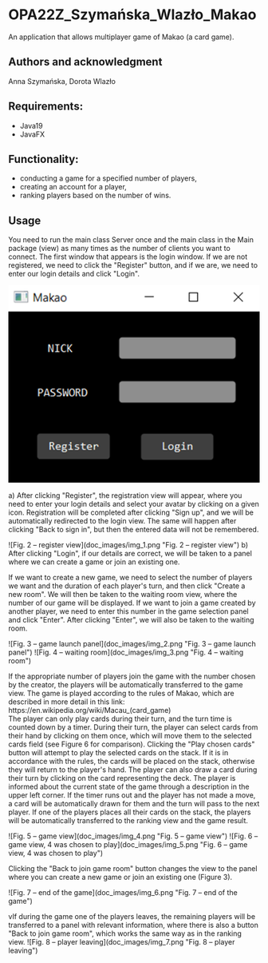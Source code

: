 # OPA22Z_Szymańska_Wlazło_Makao
An application that allows multiplayer game of Makao (a card game).

## Authors and acknowledgment
Anna Szymańska, Dorota Wlazło

## Requirements:
- Java19
- JavaFX

## Functionality:
- conducting a game for a specified number of players,
- creating an account for a player,
- ranking players based on the number of wins.

## Usage
<p>You need to run the main class Server once and the main class in the Main package (view) as many times as the number of clients you want to connect. The first window that appears is the login window. If we are not registered, we need to click the "Register" button, and if we are, we need to enter our login details and click "Login". </p>

![Fig. 1 – login view](doc_images/img.png "Fig. 1 – login view")
<p> a)	After clicking "Register", the registration view will appear, where you need to enter your login details and select your avatar by clicking on a given icon. Registration will be completed after clicking "Sign up", and we will be automatically redirected to the login view. The same will happen after clicking "Back to sign in", but then the entered data will not be remembered. </p>
![Fig. 2 – register view](doc_images/img_1.png "Fig. 2 – register view")
b)	After clicking "Login", if our details are correct, we will be taken to a panel where we can create a game or join an existing one. <br>
<p>If we want to create a new game, we need to select the number of players we want and the duration of each player's turn, and then click "Create a new room". We will then be taken to the waiting room view, where the number of our game will be displayed. If we want to join a game created by another player, we need to enter this number in the game selection panel and click "Enter". After clicking "Enter", we will also be taken to the waiting room.</p>
![Fig. 3 – game launch panel](doc_images/img_2.png "Fig. 3 – game launch panel")
![Fig. 4 – waiting room](doc_images/img_3.png "Fig. 4 – waiting room")
<p>If the appropriate number of players join the game with the number chosen by the creator, the players will be automatically transferred to the game view. The game is played according to the rules of Makao, which are described in more detail in this link: <br>
https://en.wikipedia.org/wiki/Macau_(card_game) <br>
The player can only play cards during their turn, and the turn time is counted down by a timer. During their turn, the player can select cards from their hand by clicking on them once, which will move them to the selected cards field (see Figure 6 for comparison). Clicking the "Play chosen cards" button will attempt to play the selected cards on the stack. If it is in accordance with the rules, the cards will be placed on the stack, otherwise they will return to the player's hand. The player can also draw a card during their turn by clicking on the card representing the deck. The player is informed about the current state of the game through a description in the upper left corner. If the timer runs out and the player has not made a move, a card will be automatically drawn for them and the turn will pass to the next player. If one of the players places all their cards on the stack, the players will be automatically transferred to the ranking view and the game result.</p>
![Fig. 5 – game view](doc_images/img_4.png "Fig. 5 – game view")
![Fig. 6 – game view, 4 was chosen to play](doc_images/img_5.png "Fig. 6 – game view, 4 was chosen to play")
<p>Clicking the "Back to join game room" button changes the view to the panel where you can create a new game or join an existing one (Figure 3).</p>
![Fig. 7 – end of the game](doc_images/img_6.png "Fig. 7 – end of the game")</p>
<p>vIf during the game one of the players leaves, the remaining players will be transferred to a panel with relevant information, where there is also a button "Back to join game room", which works the same way as in the ranking view.
![Fig. 8 – player leaving](doc_images/img_7.png "Fig. 8 – player leaving")
